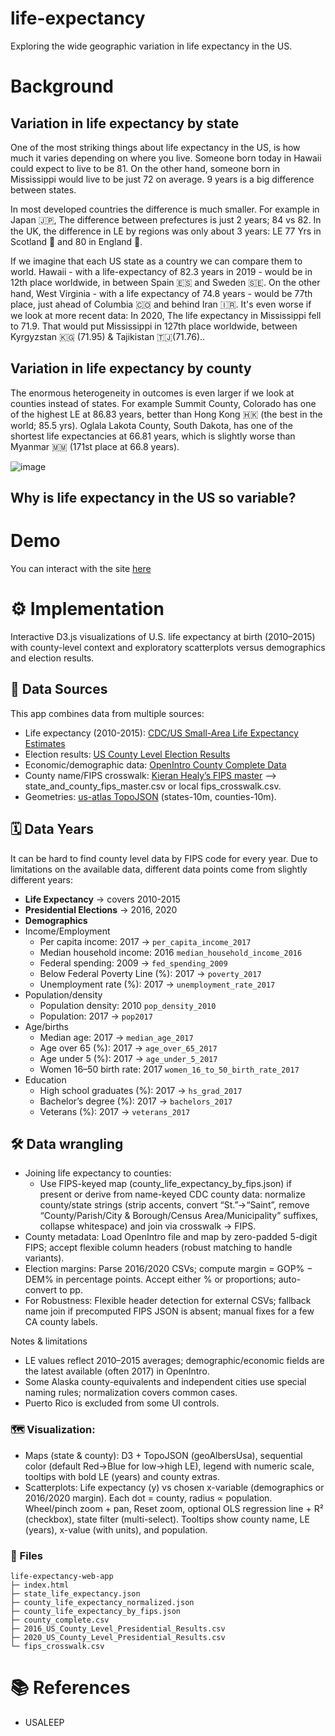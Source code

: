# life-expectancy

Exploring the wide geographic variation in life expectancy in the US.

# Background
## Variation in life expectancy by state
One of the most striking things about life expectancy in the US, is how much it varies depending on where you live.
Someone born today in Hawaii could expect to live to be 81. On the other hand, someone born in Mississippi would live to be just 72 on average.
9 years is a big difference between states.

In most developed countries the difference is much smaller. For example in Japan 🇯🇵, The difference between prefectures is just 2 years; 84 vs 82.
In the UK, the difference in LE by regions was only about 3 years: LE 77 Yrs in Scotland 🏴󠁧󠁢󠁳󠁣󠁴󠁿 and 80 in England 🏴󠁧󠁢󠁥󠁮󠁧󠁿.

If we imagine that each US state as a country we can compare them to world. 
Hawaii - with a life-expectancy of 82.3 years in 2019 - would be in 12th place worldwide, in between Spain 🇪🇸 and Sweden 🇸🇪.
On the other hand, West Virginia - with a life expectancy of 74.8 years - would be 77th place, just ahead of Columbia 🇨🇴 and behind Iran 🇮🇷.
It's even worse if we look at more recent data: In 2020, The life expectancy in Mississippi fell to 71.9. That would put Mississippi in 127th place worldwide, between Kyrgyzstan 🇰🇬 (71.95) & Tajikistan 🇹🇯(71.76)..

## Variation in life expectancy by county
The enormous heterogeneity in outcomes is even larger if we look at counties instead of states.
For example Summit County, Colorado has one of the highest LE at 86.83 years, better than Hong Kong 🇭🇰 (the best in the world; 85.5 yrs). Oglala Lakota County, South Dakota, has one of the shortest life expectancies at 66.81 years, which is slightly worse than Myanmar 🇲🇲 (171st place at 66.8 years).

![image](https://user-images.githubusercontent.com/48685552/233850467-1167d92b-96f5-4b90-9e61-e5081903e335.png)

## Why is life expectancy in the US so variable?


# Demo
You can interact with the site [here](https://nickmmark.github.io/life-expectancy/)


# ⚙️ Implementation
Interactive D3.js visualizations of U.S. life expectancy at birth (2010–2015) with county-level context and exploratory scatterplots versus demographics and election results.

## 💾 Data Sources
This app combines data from multiple sources:
* Life expectancy (2010-2015): [CDC/US Small-Area Life Expectancy Estimates](https://www.cdc.gov/nchs/nvss/usaleep/usaleep.html)
* Election results: [US County Level Election Results](https://github.com/tonmcg/US_County_Level_Election_Results_08-24)
* Economic/demographic data: [OpenIntro County Complete Data](https://www.openintro.org/data/?data=county_complete)
* County name/FIPS crosswalk: [Kieran Healy’s FIPS master](https://github.com/kjhealy/fips-codes) --> state_and_county_fips_master.csv or local fips_crosswalk.csv.
* Geometries: [us-atlas TopoJSON](https://github.com/topojson/us-atlas) (states-10m, counties-10m).

## 🗓️ Data Years 
It can be hard to find county level data by FIPS code for every year. Due to limitations on the available data, different data points come from slightly different years:
* **Life Expectancy** → covers 2010-2015
* **Presidential Elections** → 2016, 2020
* **Demographics**
 * Income/Employment
   * Per capita income: 2017 → `per_capita_income_2017`
   * Median household income: 2016 `median_household_income_2016`
   * Federal spending: 2009 → `fed_spending_2009`
   * Below Federal Poverty Line (%): 2017 → `poverty_2017`
   * Unemployment rate (%): 2017 → `unemployment_rate_2017`
 * Population/density
   * Population density: 2010 `pop_density_2010`
   * Population: 2017 → `pop2017`
 * Age/births
   * Median age: 2017 → `median_age_2017`
   * Age over 65 (%): 2017 → `age_over_65_2017`
   * Age under 5 (%): 2017 → `age_under_5_2017`
   * Women 16–50 birth rate: 2017 `women_16_to_50_birth_rate_2017`
 * Education
   * High school graduates (%): 2017 → `hs_grad_2017`
   * Bachelor’s degree (%): 2017 → `bachelors_2017`
   * Veterans (%): 2017 → `veterans_2017`

## 🛠️ Data wrangling
* Joining life expectancy to counties:
  * Use FIPS-keyed map (county_life_expectancy_by_fips.json) if present or derive from name-keyed CDC county data: normalize county/state strings (strip accents, convert “St.”→“Saint”, remove “County/Parish/City & Borough/Census Area/Municipality” suffixes, collapse whitespace) and join via crosswalk → FIPS.
* County metadata: Load OpenIntro file and map by zero-padded 5-digit FIPS; accept flexible column headers (robust matching to handle variants).
* Election margins: Parse 2016/2020 CSVs; compute margin = GOP% − DEM% in percentage points. Accept either % or proportions; auto-convert to pp.
* For Robustness: Flexible header detection for external CSVs; fallback name join if precomputed FIPS JSON is absent; manual fixes for a few CA county labels.

Notes & limitations
* LE values reflect 2010–2015 averages; demographic/economic fields are the latest available (often 2017) in OpenIntro.
* Some Alaska county-equivalents and independent cities use special naming rules; normalization covers common cases.
* Puerto Rico is excluded from some UI controls.

### 🗺️ Visualization:
* Maps (state & county): D3 + TopoJSON (geoAlbersUsa), sequential color (default Red→Blue for low→high LE), legend with numeric scale, tooltips with bold LE (years) and county extras.
* Scatterplots: Life expectancy (y) vs chosen x-variable (demographics or 2016/2020 margin). Each dot = county, radius ∝ population. Wheel/pinch zoom + pan, Reset zoom, optional OLS regression line + R² (checkbox), state filter (multi-select). Tooltips show county name, LE (years), x-value (with units), and population.

### 📁 Files
```
life-expectancy-web-app
├─ index.html
├─ state_life_expectancy.json
├─ county_life_expectancy_normalized.json
├─ county_life_expectancy_by_fips.json
├─ county_complete.csv
├─ 2016_US_County_Level_Presidential_Results.csv
├─ 2020_US_County_Level_Presidential_Results.csv
└─ fips_crosswalk.csv
```

# 📚️ References
* USALEEP
